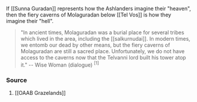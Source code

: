 If [[Sunna Guradan]] represents how the Ashlanders imagine their "heaven", then the fiery caverns of Molaguradan below [[Tel Vos]] is how they imagine their "hell".

> "In ancient times, Molaguradan was a burial place for several tribes which lived in the area, including the [[salkurnudai]]. In modern times, we entomb our dead by other means, but the fiery caverns of Molaguradan are still a sacred place. Unfortunately, we do not have access to the caverns now that the Telvanni lord built his tower atop it."
> -- Wise Woman (dialogue) <sup>[1]</sup>
### Source
1. [[OAAB Grazelands]]